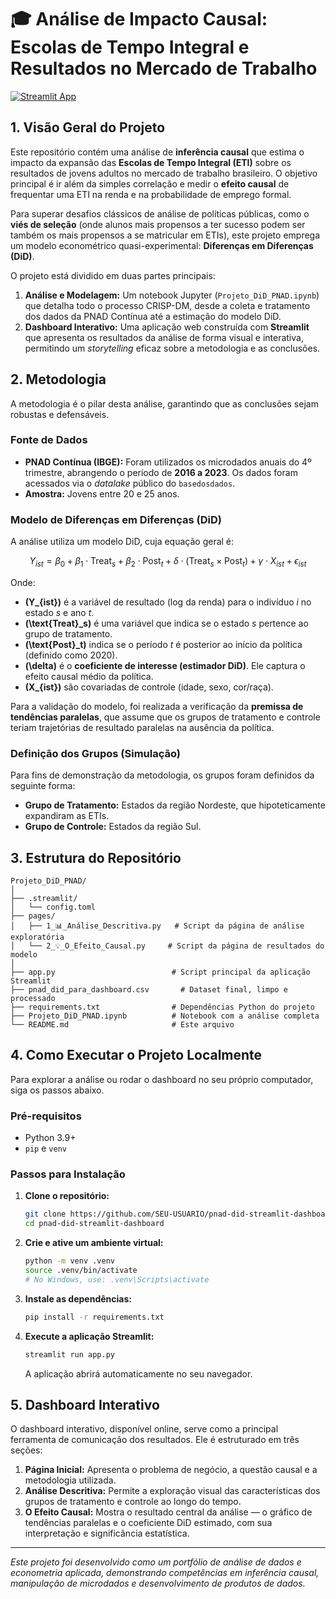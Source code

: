 # 🎓 Análise de Impacto Causal: Escolas de Tempo Integral e Resultados no Mercado de Trabalho

[![Streamlit App](https://static.streamlit.io/badges/streamlit_badge_black_white.svg)](https://pnad-did-streamlit-dashboard.streamlit.app/)

## 1. Visão Geral do Projeto

Este repositório contém uma análise de **inferência causal** que estima o impacto da expansão das **Escolas de Tempo Integral (ETI)** sobre os resultados de jovens adultos no mercado de trabalho brasileiro. O objetivo principal é ir além da simples correlação e medir o **efeito causal** de frequentar uma ETI na renda e na probabilidade de emprego formal.

Para superar desafios clássicos de análise de políticas públicas, como o **viés de seleção** (onde alunos mais propensos a ter sucesso podem ser também os mais propensos a se matricular em ETIs), este projeto emprega um modelo econométrico quasi-experimental: **Diferenças em Diferenças (DiD)**.

O projeto está dividido em duas partes principais:
1.  **Análise e Modelagem:** Um notebook Jupyter (`Projeto_DiD_PNAD.ipynb`) que detalha todo o processo CRISP-DM, desde a coleta e tratamento dos dados da PNAD Contínua até a estimação do modelo DiD.
2.  **Dashboard Interativo:** Uma aplicação web construída com **Streamlit** que apresenta os resultados da análise de forma visual e interativa, permitindo um *storytelling* eficaz sobre a metodologia e as conclusões.

## 2. Metodologia

A metodologia é o pilar desta análise, garantindo que as conclusões sejam robustas e defensáveis.

### Fonte de Dados
- **PNAD Contínua (IBGE):** Foram utilizados os microdados anuais do 4º trimestre, abrangendo o período de **2016 a 2023**. Os dados foram acessados via o *datalake* público do `basedosdados`.
- **Amostra:** Jovens entre 20 e 25 anos.

### Modelo de Diferenças em Diferenças (DiD)
A análise utiliza um modelo DiD, cuja equação geral é:

$$ Y_{ist} = \beta_0 + \beta_1 \cdot \text{Treat}_s + \beta_2 \cdot \text{Post}_t + \delta \cdot (\text{Treat}_s \times \text{Post}_t) + \gamma \cdot X_{ist} + \epsilon_{ist} $$

Onde:
- **\(Y_{ist}\)** é a variável de resultado (log da renda) para o indivíduo *i* no estado *s* e ano *t*.
- **\(\text{Treat}_s\)** é uma variável que indica se o estado *s* pertence ao grupo de tratamento.
- **\(\text{Post}_t\)** indica se o período *t* é posterior ao início da política (definido como 2020).
- **\(\delta\)** é o **coeficiente de interesse (estimador DiD)**. Ele captura o efeito causal médio da política.
- **\(X_{ist}\)** são covariadas de controle (idade, sexo, cor/raça).

Para a validação do modelo, foi realizada a verificação da **premissa de tendências paralelas**, que assume que os grupos de tratamento e controle teriam trajetórias de resultado paralelas na ausência da política.

### Definição dos Grupos (Simulação)
Para fins de demonstração da metodologia, os grupos foram definidos da seguinte forma:
- **Grupo de Tratamento:** Estados da região Nordeste, que hipoteticamente expandiram as ETIs.
- **Grupo de Controle:** Estados da região Sul.

## 3. Estrutura do Repositório

```
Projeto_DiD_PNAD/
│
├── .streamlit/
│   └── config.toml
├── pages/
│   ├── 1_📊_Análise_Descritiva.py   # Script da página de análise exploratória
│   └── 2_💡_O_Efeito_Causal.py     # Script da página de resultados do modelo
│
├── app.py                          # Script principal da aplicação Streamlit
├── pnad_did_para_dashboard.csv       # Dataset final, limpo e processado
├── requirements.txt                # Dependências Python do projeto
├── Projeto_DiD_PNAD.ipynb          # Notebook com a análise completa
└── README.md                       # Este arquivo
```

## 4. Como Executar o Projeto Localmente

Para explorar a análise ou rodar o dashboard no seu próprio computador, siga os passos abaixo.

### Pré-requisitos
- Python 3.9+
- `pip` e `venv`

### Passos para Instalação

1.  **Clone o repositório:**
    ```bash
    git clone https://github.com/SEU-USUARIO/pnad-did-streamlit-dashboard.git
    cd pnad-did-streamlit-dashboard
    ```

2.  **Crie e ative um ambiente virtual:**
    ```bash
    python -m venv .venv
    source .venv/bin/activate
    # No Windows, use: .venv\Scripts\activate
    ```

3.  **Instale as dependências:**
    ```bash
    pip install -r requirements.txt
    ```

4.  **Execute a aplicação Streamlit:**
    ```bash
    streamlit run app.py
    ```

    A aplicação abrirá automaticamente no seu navegador.

## 5. Dashboard Interativo

O dashboard interativo, disponível online, serve como a principal ferramenta de comunicação dos resultados. Ele é estruturado em três seções:

1.  **Página Inicial:** Apresenta o problema de negócio, a questão causal e a metodologia utilizada.
2.  **Análise Descritiva:** Permite a exploração visual das características dos grupos de tratamento e controle ao longo do tempo.
3.  **O Efeito Causal:** Mostra o resultado central da análise — o gráfico de tendências paralelas e o coeficiente DiD estimado, com sua interpretação e significância estatística.

---
*Este projeto foi desenvolvido como um portfólio de análise de dados e econometria aplicada, demonstrando competências em inferência causal, manipulação de microdados e desenvolvimento de produtos de dados.* 